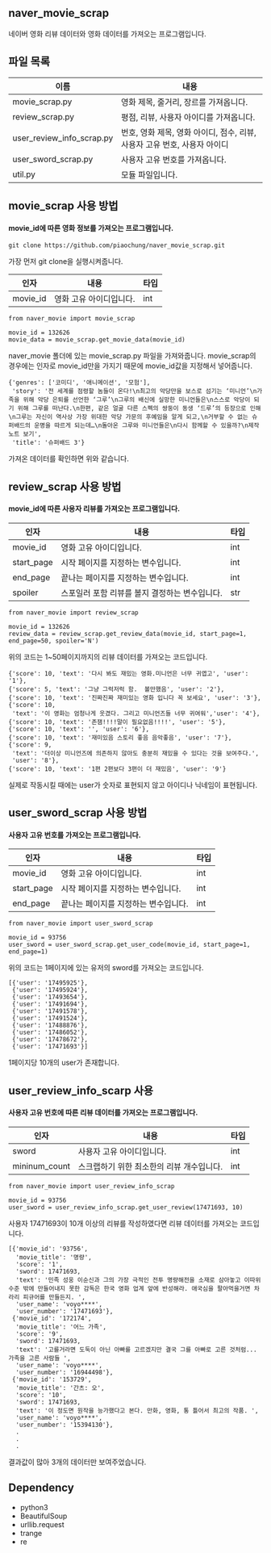 ## naver_movie_scrap
네이버 영화 리뷰 데이터와 영화 데이터를 가져오는 프로그램입니다.

## 파일 목록
|이름|내용|
|-|-|
|movie_scrap.py|영화 제목, 줄거리, 장르를 가져옵니다.|
|review_scrap.py|평점, 리뷰, 사용자 아이디를 가져옵니다.|
|user_review_info_scrap.py|번호, 영화 제목, 영화 아이디, 점수, 리뷰, 사용자 고유 번호, 사용자 아이디|
|user_sword_scrap.py|사용자 고유 번호를 가져옵니다.|
|util.py|모듈 파일입니다.|

## movie_scrap 사용 방법
#### movie_id에 따른 영화 정보를 가져오는 프로그램입니다.

```
git clone https://github.com/piaochung/naver_movie_scrap.git
```
가장 먼저 git clone을 실행시켜줍니다.

|인자|내용|타입|
|-|-|-|
|movie_id|영화 고유 아이디입니다.|int|

```
from naver_movie import movie_scrap

movie_id = 132626
movie_data = movie_scrap.get_movie_data(movie_id)
```

naver_movie 폴더에 있는 movie_scrap.py 파일을 가져와줍니다. movie_scrap의 경우에는 인자로 movie_id만을 가지기 때문에 movie_id값을 지정해서 넣어줍니다.

```
{'genres': ['코미디', '애니메이션', '모험'],
 'story': '전 세계를 점령할 놈들이 온다!\n최고의 악당만을 보스로 섬기는 ‘미니언’\n가족을 위해 악당 은퇴를 선언한 ‘그루’\n그루의 배신에 실망한 미니언들은\n스스로 악당이 되기 위해 그루를 떠난다.\n한편, 같은 얼굴 다른 스펙의 쌍둥이 동생 ‘드루’의 등장으로 인해\n그루는 자신이 역사상 가장 위대한 악당 가문의 후예임을 알게 되고,\n거부할 수 없는 슈퍼배드의 운명을 따르게 되는데…\n돌아온 그루와 미니언들은\n다시 함께할 수 있을까?\n제작노트 보기',
 'title': '슈퍼배드 3'}
 ```
 
 가져온 데이터를 확인하면 위와 같습니다.
 
## review_scrap 사용 방법
#### movie_id에 따른 사용자 리뷰를 가져오는 프로그램입니다.

|인자|내용|타입|
|-|-|-|
|movie_id|영화 고유 아이디입니다.|int|
|start_page|시작 페이지를 지정하는 변수입니다.|int|
|end_page|끝나는 페이지를 지정하는 변수입니다.|int|
|spoiler|스포일러 포함 리뷰를 볼지 결정하는 변수입니다.|str|
 
 ```
from naver_movie import review_scrap

movie_id = 132626
review_data = review_scrap.get_review_data(movie_id, start_page=1, end_page=50, spoiler='N')
```

위의 코드는 1~50페이지까지의 리뷰 데이터를 가져오는 코드입니다.
 
 ```
 {'score': 10, 'text': '다시 봐도 재밌는 영화.미니언은 너무 귀엽고', 'user': '1'},
 {'score': 5, 'text': '그냥 그럭저럭 함.  볼만했음', 'user': '2'},
 {'score': 10, 'text': '진짜진짜 재미있는 영화 입니다 꼭 보세요', 'user': '3'},
 {'score': 10,
  'text': '이 영화는 엄청나게 웃겼다. 그리고 미니언즈들 너무 귀여워','user': '4'},
 {'score': 10, 'text': '존잼!!!!말이 필요없음!!!!', 'user': '5'},
 {'score': 10, 'text': '', 'user': '6'},
 {'score': 10, 'text': '재미있음 스토리 좋음 음악좋음', 'user': '7'},
 {'score': 9,
  'text': '더이상 미니언즈에 의존하지 않아도 충분히 재밌을 수 있다는 것을 보여주다.',
  'user': '8'},
 {'score': 10, 'text': '1편 2편보다 3편이 더 재밌음', 'user': '9'}
 ```
 
 실제로 작동시킬 때에는 user가 숫자로 표현되지 않고 아이디나 닉네임이 표현됩니다.

## user_sword_scrap 사용 방법
#### 사용자 고유 번호를 가져오는 프로그램입니다.

|인자|내용|타입|
|-|-|-|
|movie_id|영화 고유 아이디입니다.|int|
|start_page|시작 페이지를 지정하는 변수입니다.|int|
|end_page|끝나는 페이지를 지정하는 변수입니다.|int|

```
from naver_movie import user_sword_scrap

movie_id = 93756
user_sword = user_sword_scrap.get_user_code(movie_id, start_page=1, end_page=1)
```
위의 코드는 1페이지에 있는 유저의 sword를 가져오는 코드입니다.

```
[{'user': '17495925'},
 {'user': '17495924'},
 {'user': '17493654'},
 {'user': '17491694'},
 {'user': '17491578'},
 {'user': '17491524'},
 {'user': '17488876'},
 {'user': '17486052'},
 {'user': '17478672'},
 {'user': '17471693'}]
```
1페이지당 10개의 user가 존재합니다.

## user_review_info_scarp 사용
#### 사용자 고유 번호에 따른 리뷰 데이터를 가져오는 프로그램입니다.

|인자|내용|타입|
|-|-|-|
|sword|사용자 고유 아이디입니다.|int|
|mininum_count|스크랩하기 위한 최소한의 리뷰 개수입니다.|int|

```
from naver_movie import user_review_info_scrap

movie_id = 93756
user_sword = user_review_info_scrap.get_user_review(17471693, 10)
```

사용자 17471693이 10개 이상의 리뷰를 작성하였다면 리뷰 데이터를 가져오는 코드입니다.

```
[{'movie_id': '93756',
  'movie_title': '명량',
  'score': '1',
  'sword': 17471693,
  'text': '민족 성웅 이순신과 그의 가장 극적인 전투 명량해전을 소재로 삼아놓고 이따위 수준 밖에 만들어내지 못한 감독은 한국 영화 업계 앞에 반성해라. 애국심을 팔아먹을거면 차라리 피규어를 만들든지. ',
  'user_name': 'voyo****',
  'user_number': '17471693'},
 {'movie_id': '172174',
  'movie_title': '어느 가족',
  'score': '9',
  'sword': 17471693,
  'text': '고를거라면 도둑이 아닌 아빠를 고르겠지만 결국 그를 아빠로 고른 것처럼... 가족을 고른 사람들 ',
  'user_name': 'voyo****',
  'user_number': '16944498'},
 {'movie_id': '153729',
  'movie_title': '간츠: 오',
  'score': '10',
  'sword': 17471693,
  'text': '이 정도면 원작을 능가했다고 본다. 만화, 영화, 통 틀어서 최고의 작품. ',
  'user_name': 'voyo****',
  'user_number': '15394130'},
  .
  .
  .
```

결과값이 많아 3개의 데이터만 보여주었습니다.

## Dependency
- python3
- BeautifulSoup
- urllib.request
- trange
- re
